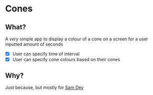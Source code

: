 # Cones 

## What?

A *very* simple app to display a colour of a cone on a screen for a user inputted amount of seconds

 - [x] User can specify time of interval
 - [x] User can specify cone colours based on their cones

## Why?

Just because, but mostly for [Sam Dev](https://www.sldphotography.co.uk/)